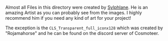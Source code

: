 Almost all Files in this directory were created by [Sylphlane](https://de.fiverr.com/sylphlane). He is an amazing Artist as you can probably see from the images. I highly recommend him if you need any kind of art for your project!

The exception is the `CLS_Transparent_full_iconx128` which was created by "Rojamahorse" and he can be found on the discord server of Cosmoteer.